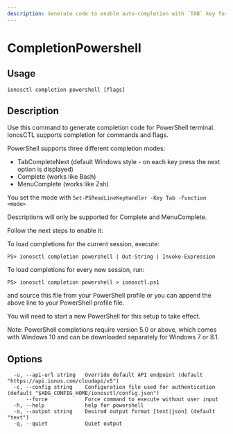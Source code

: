 ```yaml
---
description: Generate code to enable auto-completion with `TAB` key for PowerShell terminal
---
```


# CompletionPowershell

## Usage

```text
ionosctl completion powershell [flags]
```

## Description

Use this command to generate completion code for PowerShell terminal. IonosCTL supports completion for commands and flags.

PowerShell supports three different completion modes:

- TabCompleteNext (default Windows style - on each key press the next option is displayed)
- Complete (works like Bash)
- MenuComplete (works like Zsh)

You set the mode with `Set-PSReadLineKeyHandler -Key Tab -Function <mode>`

Descriptions will only be supported for Complete and MenuComplete.

Follow the next steps to enable it:

To load completions for the current session, execute: 

    PS> ionosctl completion powershell | Out-String | Invoke-Expression

To load completions for every new session, run:

    PS> ionosctl completion powershell > ionosctl.ps1

and source this file from your PowerShell profile or you can append the above line to your PowerShell profile file. 

You will need to start a new PowerShell for this setup to take effect.

Note: PowerShell completions require version 5.0 or above, which comes with Windows 10 and can be downloaded separately for Windows 7 or 8.1.

## Options

```text
  -u, --api-url string   Override default API endpoint (default "https://api.ionos.com/cloudapi/v5")
  -c, --config string    Configuration file used for authentication (default "$XDG_CONFIG_HOME/ionosctl/config.json")
      --force            Force command to execute without user input
  -h, --help             help for powershell
  -o, --output string    Desired output format [text|json] (default "text")
  -q, --quiet            Quiet output
```

